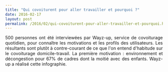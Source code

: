 ```yaml
---
title: "Qui covoiturent pour aller travailler et pourquoi ?"
date: 2016-02-17
layout: post
permalink: /2016/02/qui-covoiturent-pour-aller-travailler-et-pourquoi.html
---
```


<p style="text-align: justify">500 personnes ont été interviewées par Wayz-up, service de covoiturage quotidien, pour connaître les motivations et les profils des utilisateurs. Les résultants sont plutôt à contre-courant de ce que l'on entend d'habitude sur le covoiturage domicile-travail. La première motivation : environnement et décongestion pour 67% de cadres dont la moitié avec des enfants. Wayz-up a réalisé cette infographie.</p>

<p style="text-align: justify"><!--more-https://gabrielplassat.github.io/transportsdufuturhttps://gabrielplassat.github.io/transportsdufutur

<p style="text-align: justify"><a href="http://transportsdufutur.ademe.fr/wp-content/uploads/sites/6/2016/02/Infographie_covoitureurs_Wayz-Up.png"><img class="aligncenter wp-image-4149 size-full" src="http://transportsdufutur.ademe.fr/wp-content/uploads/sites/6/2016/02/Infographie_covoitureurs_Wayz-Up.png" alt="Infographie_covoitureurs_Wayz-Up" width="1216" height="4084" /></a></p>

<p style="text-align: justify">Compte tenu des limites financières intrinsèques à ce service, sur les courtes distances, les bénéfices financiers étant faibles, ils ne constituent pas, sur le long terme, un incitatif suffisant.</p>

<p style="text-align: justify">Le sujet des incitatifs à l'engagement constitue par lui-même un problème spécifique qui se cumule à celui de la rencontre offre/demande et du besoin de massification. La problématique des incitatifs (travaillée par Citégreen ou encore Transway) pourrait être portée par un (nouvel) acteur de façon transversale : mobilité, consommation, tri, habitat... Alimenté par des collectivités et des acteurs privés, ce service permettrait alors aux différentes startups du covoiturage quotidien de s'appuyer dessus.</p>

<p style="text-align: justify"><a href="http://lafabriquedesmobilites.fr" target="_blank"><strong>La Fabrique des Mobilités</strong></a> travaille pour constituer une communauté d'intérêt dans le domaine du covoiturage quotidien pour partager les retours d'expériences des différents projets, notamment les échecs comme Sharette, pour identifier les <a href="https://www.youtube.com/watch?v=ZeW7Ymc1lCg" target="_blank"><strong>communs mutualisables</strong></a> (ressources nécessaires mais non compétitives) entre plusieurs projets, pour échanger avec des collectivités, entreprises, zones d'activités intéressées pour expérimenter.</p>